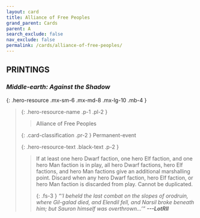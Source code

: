 ```yaml
---
layout: card
title: Alliance of Free Peoples
grand_parent: Cards
parent: A
search_exclude: false
nav_exclude: false
permalink: /cards/alliance-of-free-peoples/
---
```


## PRINTINGS


### _Middle-earth: Against the Shadow_

{: .hero-resource .mx-sm-6 .mx-md-8 .mx-lg-10 .mb-4 }
> {: .hero-resource-name .p-1 .pl-2 }
> > <div class="card-mp"></div>
> > <div class="card-name">Alliance of Free Peoples</div>
>
> {: .card-classification .pr-2 }
> Permanent-event
>
> {: .hero-resource-text .black-text .p-2 }
> > If at least one hero Dwarf faction, one hero Elf faction, and one hero Man faction is in play, all hero Dwarf factions, hero Elf factions, and hero Man factions give an additional marshalling point. Discard when any hero Dwarf faction, hero Elf faction, or hero Man faction is discarded from play. Cannot be duplicated. 
> > 
> > {: .fs-3 } 
> > _“‘I beheld the last combat on the slopes of orodruin, where Gil-galad died, and Elendil fell, and Narsil broke beneath him; but Sauron himself was overthrown...’”_ ***---&#65279;LotRII*** 
> 
